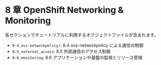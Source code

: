 # 8 章 OpenShift Networking & Monitoring

各セクションでチュートリアルに利用するオブジェクトファイルが含まれます。

* `8-4_ovs-networkpolicy/`: 8.4 ovs-networkpolicy による通信の制御
* `8-5_external_access`: 8.5 外部通信のアクセス制御
* `8-6_monitoring`: 8.6 アプリケーションや基盤の監視とリソース管理

